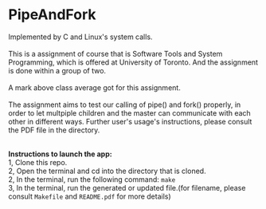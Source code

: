 # PipeAndFork
Implemented by C and Linux's system calls.<br><br>
This is a assignment of course that is Software Tools and System Programming, which is offered at University of Toronto. And the assignment is done within a group of two.
<br><br>A mark above class average got for this assignment.
<br><br>
The assignment aims to test our calling of pipe() and fork() properly, in order to let multpiple children and the master can communicate with each other in different ways. Further user's usage's instructions, please consult the PDF file in the directory.<br><br>

<b>Instructions to launch the app:</b><br>
1, Clone this repo.<br>
2, Open the terminal and cd into the directory that is cloned.<br>
2, In the terminal, run the following command: `make` <br>
3, In the terminal, run the generated or updated file.(for filename, please consult `Makefile` and `README.pdf` for more details) <br>
